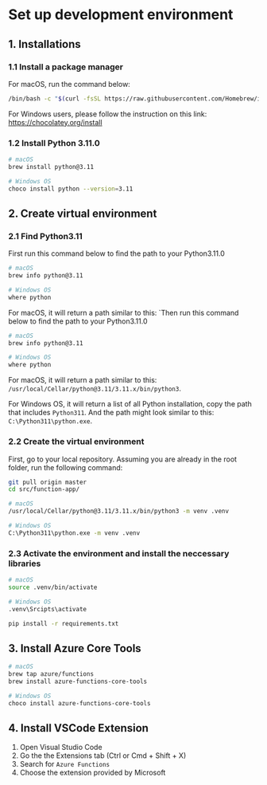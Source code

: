 # Set up development environment
## 1. Installations
### 1.1 Install a package manager
For macOS, run the command below:
```bash
/bin/bash -c "$(curl -fsSL https://raw.githubusercontent.com/Homebrew/install/HEAD/install.sh)"
```
For Windows users, please follow the instruction on this link: https://chocolatey.org/install
### 1.2 Install Python 3.11.0
```bash
# macOS
brew install python@3.11

# Windows OS
choco install python --version=3.11
```

## 2. Create virtual environment
### 2.1 Find Python3.11
First run this command below to find the path to your Python3.11.0
```bash
# macOS
brew info python@3.11 

# Windows OS
where python
```
For macOS, it will return a path similar to this: `Then run this command below to find the path to your Python3.11.0
```bash
# macOS
brew info python@3.11 

# Windows OS
where python
```
For macOS, it will return a path similar to this: `/usr/local/Cellar/python@3.11/3.11.x/bin/python3`.

For Windows OS, it will return a list of all Python installation, copy the path that includes `Python311`. And the path might look similar to this: `C:\Python311\python.exe`.
### 2.2 Create the virtual environment
First, go to your local repository. Assuming you are already in the root folder, run the following command:
```bash
git pull origin master
cd src/function-app/
```
```bash
# macOS
/usr/local/Cellar/python@3.11/3.11.x/bin/python3 -m venv .venv

# Windows OS
C:\Python311\python.exe -m venv .venv
```
### 2.3 Activate the environment and install the neccessary libraries
```bash
# macOS
source .venv/bin/activate

# Windows OS
.venv\Srcipts\activate
```
```bash
pip install -r requirements.txt
```

## 3. Install Azure Core Tools
```bash
# macOS
brew tap azure/functions
brew install azure-functions-core-tools

# Windows OS
choco install azure-functions-core-tools
```

## 4. Install VSCode Extension
1. Open Visual Studio Code
2. Go the the Extensions tab (Ctrl or Cmd + Shift + X)
3. Search for `Azure Functions`
4. Choose the extension provided by Microsoft